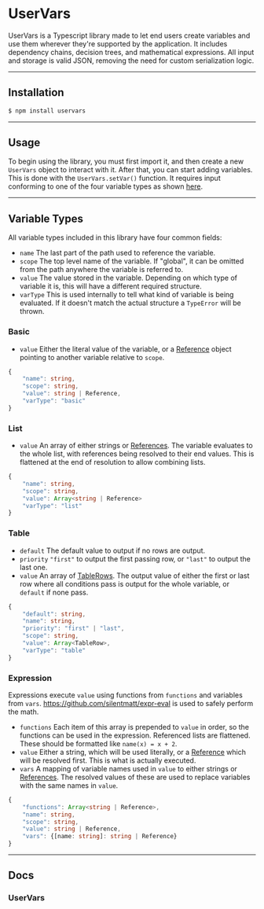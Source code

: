 # UserVars

UserVars is a Typescript library made to let end users create variables and use them wherever they're supported by the application. It includes dependency chains, decision trees, and mathematical expressions. All input and storage is valid JSON, removing the need for custom serialization logic.

---

## Installation

```bash
$ npm install uservars
```

---

## Usage

To begin using the library, you must first import it, and then create a new `UserVars` object to interact with it. After that, you can start adding variables. This is done with the `UserVars.setVar()` function. It requires input conforming to one of the four variable types as shown [here](#types).

---

## Variable Types

All variable types included in this library have four common fields:

- `name` The last part of the path used to reference the variable.
- `scope` The top level name of the variable. If "global", it can be omitted from the path anywhere the variable is referred to.
- `value` The value stored in the variable. Depending on which type of variable it is, this will have a different required structure.
- `varType` This is used internally to tell what kind of variable is being evaluated. If it doesn't match the actual structure a `TypeError` will be thrown.

### Basic

- `value` Either the literal value of the variable, or a [Reference](#reference) object pointing to another variable relative to `scope`.

```ts
{
	"name": string,
	"scope": string,
	"value": string | Reference,
	"varType": "basic"
}
```

### List

- `value` An array of either strings or [References](#reference). The variable evaluates to the whole list, with references being resolved to their end values. This is flattened at the end of resolution to allow combining lists.

```ts
{
	"name": string,
	"scope": string,
	"value": Array<string | Reference>
	"varType": "list"
}
```

### Table

- `default` The default value to output if no rows are output.
- `priority` `"first"` to output the first passing row, or `"last"` to output the last one.
- `value` An array of [TableRows](#table-row). The output value of either the first or last row where all conditions pass is output for the whole variable, or `default` if none pass.

```ts
{
	"default": string,
	"name": string,
	"priority": "first" | "last",
	"scope": string,
	"value": Array<TableRow>,
	"varType": "table"
}
```

### Expression

Expressions execute `value` using functions from `functions` and variables from `vars`. https://github.com/silentmatt/expr-eval is used to safely perform the math.

- `functions` Each item of this array is prepended to `value` in order, so the functions can be used in the expression. Referenced lists are flattened. These should be formatted like `name(x) = x + 2`.
- `value` Either a string, which will be used literally, or a [Reference](#reference) which will be resolved first. This is what is actually executed.
- `vars` A mapping of variable names used in `value` to either strings or [References](#reference). The resolved values of these are used to replace variables with the same names in `value`.

```ts
{
	"functions": Array<string | Reference>,
	"name": string,
	"scope": string,
	"value": string | Reference,
	"vars": {[name: string]: string | Reference}
}
```

---

## Docs

### UserVars
